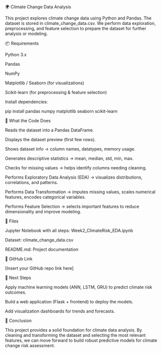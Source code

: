 🌍 Climate Change Data Analysis

This project explores climate change data using Python and Pandas.
The dataset is stored in climate_change_data.csv.
We perform data exploration, preprocessing, and feature selection to prepare the dataset for further analysis or modeling.

📦 Requirements

Python 3.x

Pandas

NumPy

Matplotlib / Seaborn (for visualizations)

Scikit-learn (for preprocessing & feature selection)

Install dependencies:

pip install pandas numpy matplotlib seaborn scikit-learn

📝 What the Code Does

Reads the dataset into a Pandas DataFrame.

Displays the dataset preview (first few rows).

Shows dataset info → column names, datatypes, memory usage.

Generates descriptive statistics → mean, median, std, min, max.

Checks for missing values → helps identify columns needing cleaning.

Performs Exploratory Data Analysis (EDA) → visualizes distributions, correlations, and patterns.

Performs Data Transformation → imputes missing values, scales numerical features, encodes categorical variables.

Performs Feature Selection → selects important features to reduce dimensionality and improve modeling.

📂 Files

Jupyter Notebook with all steps: Week2_ClimateRisk_EDA.ipynb

Dataset: climate_change_data.csv

README.md: Project documentation

🔗 GitHub Link

[Insert your GitHub repo link here]

🚀 Next Steps

Apply machine learning models (ANN, LSTM, GRU) to predict climate risk outcomes.

Build a web application (Flask + frontend) to deploy the models.

Add visualization dashboards for trends and forecasts.

📝 Conclusion

This project provides a solid foundation for climate data analysis.
By cleaning and transforming the dataset and selecting the most relevant features, we can move forward to build robust predictive models for climate change risk assessment.
